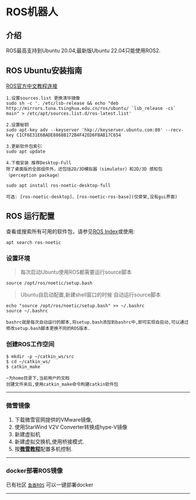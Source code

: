 # **ROS机器人**

## **介绍**

ROS最高支持到Ubuntu 20.04,最新版Ubuntu 22.04只能使用ROS2.

## **ROS Ubuntu安装指南**

[ROS官方中文教程连接](http://wiki.ros.org/cn/noetic/Installation/Ubuntu)

    1.设置sources.list 更换清华镜像
    sudo sh -c '. /etc/lsb-release && echo "deb http://mirrors.tuna.tsinghua.edu.cn/ros/ubuntu/ `lsb_release -cs` main" > /etc/apt/sources.list.d/ros-latest.list'

    2.设置秘钥
    sudo apt-key adv --keyserver 'hkp://keyserver.ubuntu.com:80' --recv-key C1CF6E31E6BADE8868B172B4F42ED6FBAB17C654

    3.更新软件包索引
    sudo apt update
    
    4.下载安装 推荐Desktop-Full
    除了桌面版的全部组件外，还包括2D/3D模拟器（simulator）和2D/3D 感知包（perception package）

    sudo apt install ros-noetic-desktop-full  

    可选: [ros-noetic-desktop]、[ros-noetic-ros-base](仅骨架,没有gui界面)
  
## ROS 运行配置

查看或搜索所有可用的软件包，请参见[ROS Index](https://index.ros.org/packages/page/1/time/#noetic)或使用:

    apt search ros-noetic


### **设置环境**

> 每次启动Ubuntu使用ROS都需要运行source脚本

    source /opt/ros/noetic/setup.bash
>Ubuntu自启动配置,新建shell窗口的时候 自动运行source脚本

    echo "source /opt/ros/noetic/setup.bash" >> ~/.bashrc
    source ~/.bashrc

  `bashrc就是每次自动运行的脚本,将setup.bash添加到bashrc中,即可实现自启动,可以通过修改setup.bash脚本更换不同的ROS版本.`

### 创建ROS工作空间

    $ mkdir -p ~/catkin_ws/src
    $ cd ~/catkin_ws/
    $ catkin_make

    ~为home目录下,当前用户的文档
    创建文件夹后,使用catkin_make命令构建catkin软件包


***
 ### 微雪镜像
   1. 下载微雪官网提供的VMware镜像,
   2. 使用StarWind V2V Converter转换成hype-V镜像
   3. 新建虚拟机
   4. 新建虚拟交换机,使用桥接模式.
   5. 按[**微雪教程**](https://www.waveshare.net/wiki/JetRacer_ROS_AI_Kit)配置多机控制.
***
### docker部署ROS镜像
  已有社区 [`鱼香ROS`](https://www.fishros.org.cn/forum/)
  可以一键部署docker
    
***